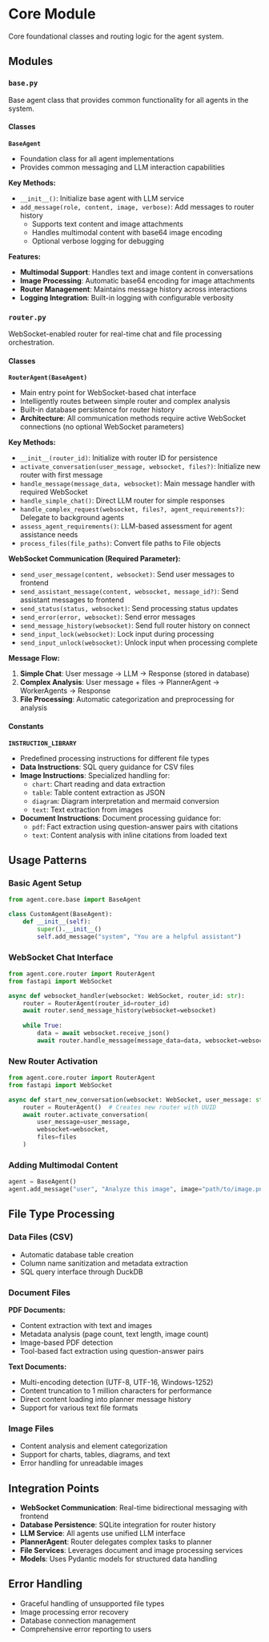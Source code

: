 # Core Module

Core foundational classes and routing logic for the agent system.

## Modules

### `base.py`
Base agent class that provides common functionality for all agents in the system.

#### Classes

**`BaseAgent`**
- Foundation class for all agent implementations
- Provides common messaging and LLM interaction capabilities

**Key Methods:**
- `__init__()`: Initialize base agent with LLM service
- `add_message(role, content, image, verbose)`: Add messages to router history
  - Supports text content and image attachments
  - Handles multimodal content with base64 image encoding
  - Optional verbose logging for debugging

**Features:**
- **Multimodal Support**: Handles text and image content in conversations
- **Image Processing**: Automatic base64 encoding for image attachments
- **Router Management**: Maintains message history across interactions
- **Logging Integration**: Built-in logging with configurable verbosity

### `router.py`
WebSocket-enabled router for real-time chat and file processing orchestration.

#### Classes

**`RouterAgent(BaseAgent)`**
- Main entry point for WebSocket-based chat interface
- Intelligently routes between simple router and complex analysis
- Built-in database persistence for router history
- **Architecture**: All communication methods require active WebSocket connections (no optional WebSocket parameters)

**Key Methods:**
- `__init__(router_id)`: Initialize with router ID for persistence
- `activate_conversation(user_message, websocket, files?)`: Initialize new router with first message
- `handle_message(message_data, websocket)`: Main message handler with required WebSocket
- `handle_simple_chat()`: Direct LLM router for simple responses
- `handle_complex_request(websocket, files?, agent_requirements?)`: Delegate to background agents
- `assess_agent_requirements()`: LLM-based assessment for agent assistance needs
- `process_files(file_paths)`: Convert file paths to File objects

**WebSocket Communication (Required Parameter):**
- `send_user_message(content, websocket)`: Send user messages to frontend
- `send_assistant_message(content, websocket, message_id?)`: Send assistant messages to frontend  
- `send_status(status, websocket)`: Send processing status updates
- `send_error(error, websocket)`: Send error messages
- `send_message_history(websocket)`: Send full router history on connect
- `send_input_lock(websocket)`: Lock input during processing
- `send_input_unlock(websocket)`: Unlock input when processing complete

**Message Flow:**
1. **Simple Chat**: User message → LLM → Response (stored in database)
2. **Complex Analysis**: User message + files → PlannerAgent → WorkerAgents → Response
3. **File Processing**: Automatic categorization and preprocessing for analysis

#### Constants

**`INSTRUCTION_LIBRARY`**
- Predefined processing instructions for different file types
- **Data Instructions**: SQL query guidance for CSV files
- **Image Instructions**: Specialized handling for:
  - `chart`: Chart reading and data extraction
  - `table`: Table content extraction as JSON
  - `diagram`: Diagram interpretation and mermaid conversion
  - `text`: Text extraction from images
- **Document Instructions**: Document processing guidance for:
  - `pdf`: Fact extraction using question-answer pairs with citations
  - `text`: Content analysis with inline citations from loaded text

## Usage Patterns

### Basic Agent Setup
```python
from agent.core.base import BaseAgent

class CustomAgent(BaseAgent):
    def __init__(self):
        super().__init__()
        self.add_message("system", "You are a helpful assistant")
```

### WebSocket Chat Interface
```python
from agent.core.router import RouterAgent
from fastapi import WebSocket

async def websocket_handler(websocket: WebSocket, router_id: str):
    router = RouterAgent(router_id=router_id)
    await router.send_message_history(websocket=websocket)
    
    while True:
        data = await websocket.receive_json()
        await router.handle_message(message_data=data, websocket=websocket)
```

### New Router Activation
```python
from agent.core.router import RouterAgent
from fastapi import WebSocket

async def start_new_conversation(websocket: WebSocket, user_message: str, files: list = None):
    router = RouterAgent()  # Creates new router with UUID
    await router.activate_conversation(
        user_message=user_message, 
        websocket=websocket, 
        files=files
    )
```

### Adding Multimodal Content
```python
agent = BaseAgent()
agent.add_message("user", "Analyze this image", image="path/to/image.png")
```

## File Type Processing

### Data Files (CSV)
- Automatic database table creation
- Column name sanitization and metadata extraction
- SQL query interface through DuckDB

### Document Files 
**PDF Documents:**
- Content extraction with text and images
- Metadata analysis (page count, text length, image count)
- Image-based PDF detection
- Tool-based fact extraction using question-answer pairs

**Text Documents:**
- Multi-encoding detection (UTF-8, UTF-16, Windows-1252)
- Content truncation to 1 million characters for performance
- Direct content loading into planner message history
- Support for various text file formats

### Image Files
- Content analysis and element categorization
- Support for charts, tables, diagrams, and text
- Error handling for unreadable images

## Integration Points

- **WebSocket Communication**: Real-time bidirectional messaging with frontend
- **Database Persistence**: SQLite integration for router history
- **LLM Service**: All agents use unified LLM interface
- **PlannerAgent**: Router delegates complex tasks to planner
- **File Services**: Leverages document and image processing services
- **Models**: Uses Pydantic models for structured data handling

## Error Handling

- Graceful handling of unsupported file types
- Image processing error recovery
- Database connection management
- Comprehensive error reporting to users